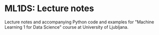 # ML1DS: Lecture notes

Lecture notes and accompanying Python code and examples for "Machine Learning 1 for Data Science" course at University of Ljubljana.